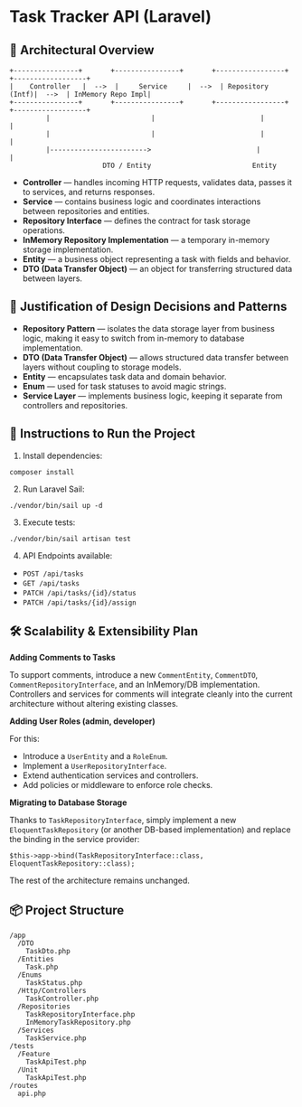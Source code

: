 # Task Tracker API (Laravel)

## 📖 Architectural Overview

```
+----------------+       +----------------+       +-----------------+       +------------------+
|    Controller   |  -->  |     Service     |  -->  | Repository (Intf)|  -->  | InMemory Repo Impl|
+----------------+       +----------------+       +-----------------+       +------------------+
         |                         |                          |                            |
         |                         |                          |                            |
         |------------------------>                          |                            |
                       DTO / Entity                         Entity                      
```

- **Controller** — handles incoming HTTP requests, validates data, passes it to services, and returns responses.
- **Service** — contains business logic and coordinates interactions between repositories and entities.
- **Repository Interface** — defines the contract for task storage operations.
- **InMemory Repository Implementation** — a temporary in-memory storage implementation.
- **Entity** — a business object representing a task with fields and behavior.
- **DTO (Data Transfer Object)** — an object for transferring structured data between layers.

## 📌 Justification of Design Decisions and Patterns

- **Repository Pattern** — isolates the data storage layer from business logic, making it easy to switch from in-memory to database implementation.
- **DTO (Data Transfer Object)** — allows structured data transfer between layers without coupling to storage models.
- **Entity** — encapsulates task data and domain behavior.
- **Enum** — used for task statuses to avoid magic strings.
- **Service Layer** — implements business logic, keeping it separate from controllers and repositories.

## 🚀 Instructions to Run the Project

1. Install dependencies:

```
composer install
```

2. Run Laravel Sail:


```
./vendor/bin/sail up -d
```

3. Execute tests:

```
./vendor/bin/sail artisan test
```

4. API Endpoints available:
- `POST /api/tasks`
- `GET /api/tasks`
- `PATCH /api/tasks/{id}/status`
- `PATCH /api/tasks/{id}/assign`

## 🛠 Scalability & Extensibility Plan

**Adding Comments to Tasks**

To support comments, introduce a new `CommentEntity`, `CommentDTO`, `CommentRepositoryInterface`, and an InMemory/DB implementation. Controllers and services for comments will integrate cleanly into the current architecture without altering existing classes.

**Adding User Roles (admin, developer)**

For this:
- Introduce a `UserEntity` and a `RoleEnum`.
- Implement a `UserRepositoryInterface`.
- Extend authentication services and controllers.
- Add policies or middleware to enforce role checks.

**Migrating to Database Storage**

Thanks to `TaskRepositoryInterface`, simply implement a new `EloquentTaskRepository` (or another DB-based implementation) and replace the binding in the service provider:

```
$this->app->bind(TaskRepositoryInterface::class, EloquentTaskRepository::class);
```

The rest of the architecture remains unchanged.

## 📦 Project Structure

```
/app
  /DTO
    TaskDto.php
  /Entities
    Task.php
  /Enums
    TaskStatus.php
  /Http/Controllers
    TaskController.php
  /Repositories
    TaskRepositoryInterface.php
    InMemoryTaskRepository.php
  /Services
    TaskService.php
/tests
  /Feature
    TaskApiTest.php
  /Unit
    TaskApiTest.php
/routes
  api.php
```
